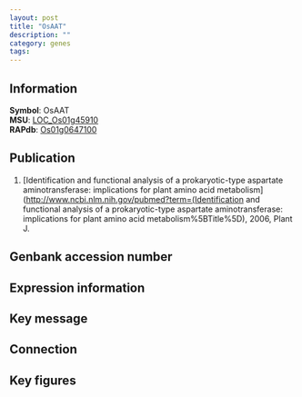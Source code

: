```yaml
---
layout: post
title: "OsAAT"
description: ""
category: genes
tags: 
---
```


## Information
__Symbol__: OsAAT  
__MSU__: [LOC_Os01g45910](http://rice.plantbiology.msu.edu/cgi-bin/ORF_infopage.cgi?orf=LOC_Os01g45910)  
__RAPdb__: [Os01g0647100](http://rapdb.dna.affrc.go.jp/viewer/gbrowse_details/irgsp1?name=Os01g0647100)  

## Publication
1. [Identification and functional analysis of a prokaryotic-type aspartate aminotransferase: implications for plant amino acid metabolism](http://www.ncbi.nlm.nih.gov/pubmed?term=(Identification and functional analysis of a prokaryotic-type aspartate aminotransferase: implications for plant amino acid metabolism%5BTitle%5D), 2006, Plant J.

## Genbank accession number

## Expression information

## Key message

## Connection

## Key figures


